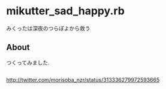 # mikutter_sad_happy.rb
みくったは深夜のつらぽよから救う

## About
つくってみました.
```
```
http://twitter.com/morisoba_nzr/status/313336279972593665
